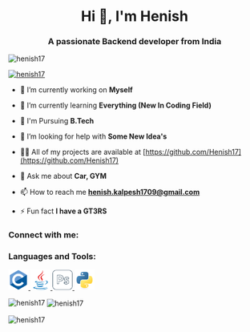 <h1 align="center">Hi 👋, I'm Henish</h1>
<h3 align="center">A passionate Backend developer from India</h3>

<p align="left"> <img src="https://komarev.com/ghpvc/?username=henish17&label=Profile%20views&color=0e75b6&style=flat" alt="henish17" /> </p>

<p align="left"> <a href="https://github.com/ryo-ma/github-profile-trophy"><img src="https://github-profile-trophy.vercel.app/?username=henish17" alt="henish17" /></a> </p>

- 🔭 I’m currently working on **Myself**

- 🌱 I’m currently learning **Everything (New In Coding Field)**

- 👯 I'm Pursuing **B.Tech**

- 🤝 I’m looking for help with **Some New Idea's**

- 👨‍💻 All of my projects are available at [https://github.com/Henish17](https://github.com/Henish17)

- 💬 Ask me about **Car, GYM**

- 📫 How to reach me **henish.kalpesh1709@gmail.com**

- ⚡ Fun fact **I have a GT3RS**

<h3 align="left">Connect with me:</h3>
<p align="left">
</p>

<h3 align="left">Languages and Tools:</h3>
<p align="left"> <a href="https://www.cprogramming.com/" target="_blank" rel="noreferrer"> <img src="https://raw.githubusercontent.com/devicons/devicon/master/icons/c/c-original.svg" alt="c" width="40" height="40"/> </a> <a href="https://www.java.com" target="_blank" rel="noreferrer"> <img src="https://raw.githubusercontent.com/devicons/devicon/master/icons/java/java-original.svg" alt="java" width="40" height="40"/> </a> <a href="https://www.photoshop.com/en" target="_blank" rel="noreferrer"> <img src="https://raw.githubusercontent.com/devicons/devicon/master/icons/photoshop/photoshop-line.svg" alt="photoshop" width="40" height="40"/> </a> <a href="https://www.python.org" target="_blank" rel="noreferrer"> <img src="https://raw.githubusercontent.com/devicons/devicon/master/icons/python/python-original.svg" alt="python" width="40" height="40"/> </a> </p>

<p><img align="left" src="https://github-readme-stats.vercel.app/api/top-langs?username=henish17&show_icons=true&locale=en&layout=compact" alt="henish17" /></p>

<p>&nbsp;<img align="center" src="https://github-readme-stats.vercel.app/api?username=henish17&show_icons=true&locale=en" alt="henish17" /></p>

<p><img align="center" src="https://github-readme-streak-stats.herokuapp.com/?user=henish17&" alt="henish17" /></p>
